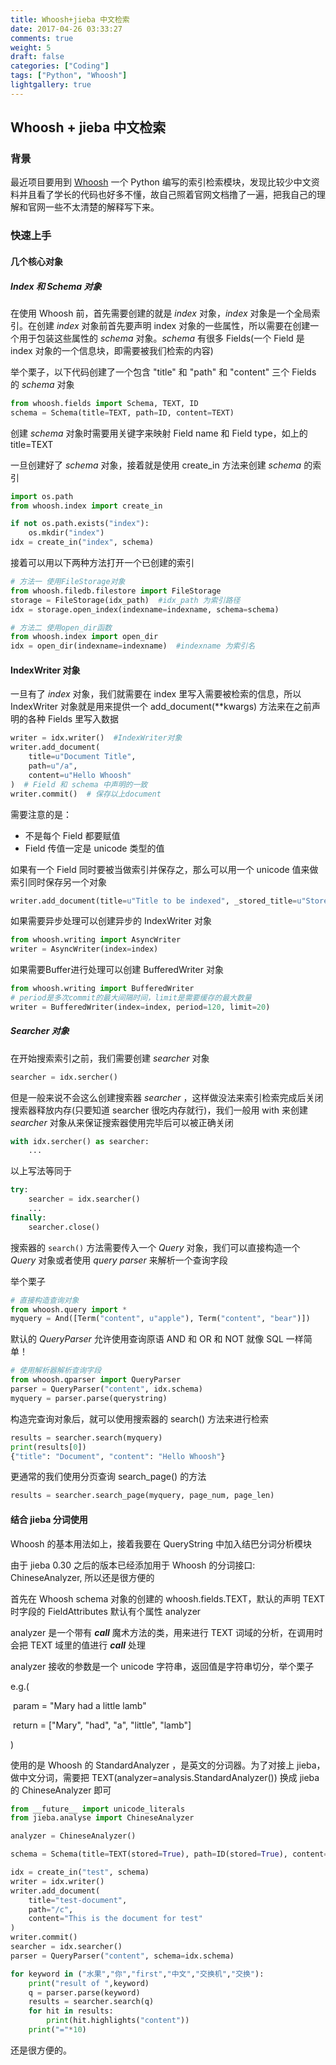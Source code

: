 ```yaml
---
title: Whoosh+jieba 中文检索
date: 2017-04-26 03:33:27
comments: true
weight: 5
draft: false
categories: ["Coding"]
tags: ["Python", "Whoosh"]
lightgallery: true
---
```


## Whoosh + jieba 中文检索

### 背景

最近项目要用到 [Whoosh](https://whoosh.readthedocs.io/) 一个 Python 编写的索引检索模块，发现比较少中文资料并且看了学长的代码也好多不懂，故自己照着官网文档撸了一遍，把我自己的理解和官网一些不太清楚的解释写下来。

<!--more-->

### 快速上手

#### 几个核心对象

##### Index 和 Schema 对象

 在使用 Whoosh 前，首先需要创建的就是 *index* 对象，*index* 对象是一个全局索引。在创建 *index* 对象前首先要声明 index 对象的一些属性，所以需要在创建一个用于包装这些属性的 *schema* 对象。*schema* 有很多 Fields(一个 Field 是 index 对象的一个信息块，即需要被我们检索的内容)

举个栗子，以下代码创建了一个包含 "title" 和 "path" 和 "content" 三个 Fields 的 *schema* 对象

```python
from whoosh.fields import Schema, TEXT, ID
schema = Schema(title=TEXT, path=ID, content=TEXT)
```

创建 *schema* 对象时需要用关键字来映射 Field name 和 Field type，如上的 title=TEXT

一旦创建好了 *schema* 对象，接着就是使用 create_in 方法来创建 *schema* 的索引

```python
import os.path
from whoosh.index import create_in

if not os.path.exists("index"):
	os.mkdir("index")
idx = create_in("index", schema)
```

接着可以用以下两种方法打开一个已创建的索引

```python
# 方法一 使用FileStorage对象
from whoosh.filedb.filestore import FileStorage
storage = FileStorage(idx_path)  #idx_path 为索引路径
idx = storage.open_index(indexname=indexname, schema=schema)

# 方法二 使用open_dir函数
from whoosh.index import open_dir
idx = open_dir(indexname=indexname)  #indexname 为索引名
```

#### IndexWriter 对象

一旦有了 *index* 对象，我们就需要在 index 里写入需要被检索的信息，所以 IndexWriter 对象就是用来提供一个 add_document(**kwargs) 方法来在之前声明的各种 Fields 里写入数据

```python
writer = idx.writer()  #IndexWriter对象
writer.add_document(
	title=u"Document Title",
    path=u"/a",
    content=u"Hello Whoosh"
)  # Field 和 schema 中声明的一致
writer.commit()  # 保存以上document
```

需要注意的是：

- 不是每个 Field 都要赋值
- Field 传值一定是 unicode 类型的值

如果有一个 Field 同时要被当做索引并保存之，那么可以用一个 unicode 值来做索引同时保存另一个对象

```python
writer.add_document(title=u"Title to be indexed", _stored_title=u"Stored title")
```

如果需要异步处理可以创建异步的 IndexWriter 对象

```python
from whoosh.writing import AsyncWriter
writer = AsyncWriter(index=index)
```

如果需要Buffer进行处理可以创建 BufferedWriter 对象

```python
from whoosh.writing import BufferedWriter
# period是多次commit的最大间隔时间，limit是需要缓存的最大数量
writer = BufferedWriter(index=index, period=120, limit=20)
```

##### Searcher 对象

在开始搜索索引之前，我们需要创建 *searcher* 对象

```python
searcher = idx.sercher()
```

但是一般来说不会这么创建搜索器 *searcher* ，这样做没法来索引检索完成后关闭搜索器释放内存(只要知道 searcher 很吃内存就行)，我们一般用 with 来创建 *searcher* 对象从来保证搜索器使用完毕后可以被正确关闭

```python
with idx.sercher() as searcher:
    ...
```

以上写法等同于

```python
try:
	searcher = idx.searcher()
	...
finally:
	searcher.close()
```

搜索器的 ```search()``` 方法需要传入一个 *Query* 对象，我们可以直接构造一个 *Query* 对象或者使用 *query parser* 来解析一个查询字段

举个栗子

```python
# 直接构造查询对象
from whoosh.query import *
myquery = And([Term("content", u"apple"), Term("content", "bear")])
```

默认的 *QueryParser* 允许使用查询原语 AND 和 OR 和 NOT 就像 SQL 一样简单！

```python
# 使用解析器解析查询字段
from whoosh.qparser import QueryParser
parser = QueryParser("content", idx.schema)
myquery = parser.parse(querystring)
```

构造完查询对象后，就可以使用搜索器的 search() 方法来进行检索

```python
results = searcher.search(myquery)
print(results[0])
{"title": "Document", "content": "Hello Whoosh"}
```

更通常的我们使用分页查询 search_page() 的方法

```python
results = searcher.search_page(myquery, page_num, page_len)
```

#### 结合 jieba 分词使用

Whoosh 的基本用法如上，接着我要在 QueryString 中加入结巴分词分析模块

由于 jieba 0.30 之后的版本已经添加用于 Whoosh 的分词接口: ChineseAnalyzer, 所以还是很方便的

首先在 Whoosh schema 对象的创建的 whoosh.fields.TEXT，默认的声明 TEXT 时字段的 FieldAttributes 默认有个属性 analyzer

analyzer 是一个带有 *__call__* 魔术方法的类，用来进行 TEXT 词域的分析，在调用时会把 TEXT 域里的值进行 *__call__* 处理

analyzer 接收的参数是一个 unicode 字符串，返回值是字符串切分，举个栗子

e.g.(

​	param = "Mary had a little lamb"

​	return = ["Mary", "had", "a", "little", "lamb"]

)

使用的是 Whoosh 的 StandardAnalyzer ，是英文的分词器。为了对接上 jieba，做中文分词，需要把 TEXT(analyzer=analysis.StandardAnalyzer()) 换成 jieba 的 ChineseAnalyzer 即可

```python
from __future__ import unicode_literals
from jieba.analyse import ChineseAnalyzer

analyzer = ChineseAnalyzer()

schema = Schema(title=TEXT(stored=True), path=ID(stored=True), content=TEXT(stored=True, analyzer=analyzer))

idx = create_in("test", schema)
writer = idx.writer()
writer.add_document(
	title="test-document",
    path="/c",
    content="This is the document for test"
)
writer.commit()
searcher = idx.searcher()
parser = QueryParser("content", schema=idx.schema)

for keyword in ("水果","你","first","中文","交换机","交换"):
    print("result of ",keyword)
    q = parser.parse(keyword)
    results = searcher.search(q)
    for hit in results:
        print(hit.highlights("content"))
    print("="*10)
```

还是很方便的。

